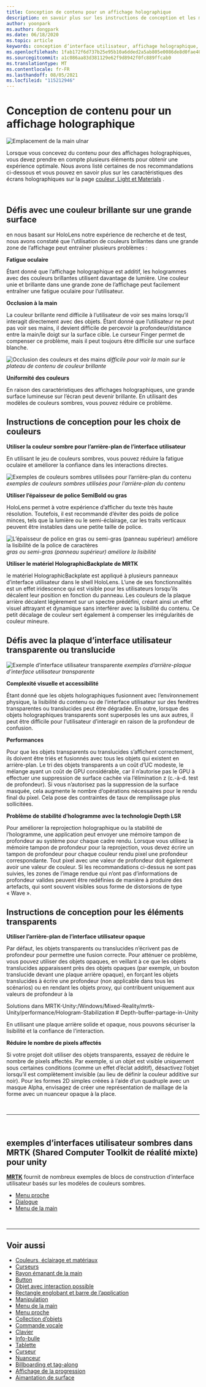 ```yaml
---
title: Conception de contenu pour un affichage holographique
description: en savoir plus sur les instructions de conception et les meilleures pratiques pour l’affichage holographique sur des appareils HoloLens.
author: yoonpark
ms.author: dongpark
ms.date: 06/18/2020
ms.topic: article
keywords: conception d’interface utilisateur, affichage holographique, conception de contenu, thème sombre, thème clair, casque de réalité mixte, casque de réalité mixte, casque de réalité virtuelle, HoloLens, MRTK, Shared Computer Toolkit de la réalité mixte, conception, pixels
ms.openlocfilehash: 1fab172f6d737b25e95b10a6dded2a5ab805e0086de8d0fae40c5a6a4ef7d805
ms.sourcegitcommit: a1c086aa83d381129e62f9d8942f0fc889ffcab0
ms.translationtype: MT
ms.contentlocale: fr-FR
ms.lasthandoff: 08/05/2021
ms.locfileid: "115212946"
---
```

# <a name="designing-content-for-holographic-display"></a>Conception de contenu pour un affichage holographique

![Emplacement de la main ulnar](images/UX_Hero_DarkTheme.jpg)

Lorsque vous concevez du contenu pour des affichages holographiques, vous devez prendre en compte plusieurs éléments pour obtenir une expérience optimale. Nous avons listé certaines de nos recommandations ci-dessous et vous pouvez en savoir plus sur les caractéristiques des écrans holographiques sur la page [couleur, Light et Materials](color-light-and-materials.md) .

<br>

## <a name="challenges-with-bright-color-on-a-large-surface"></a>Défis avec une couleur brillante sur une grande surface 

en nous basant sur HoloLens notre expérience de recherche et de test, nous avons constaté que l’utilisation de couleurs brillantes dans une grande zone de l’affichage peut entraîner plusieurs problèmes : 

**Fatigue oculaire** 

Étant donné que l’affichage holographique est additif, les hologrammes avec des couleurs brillantes utilisent davantage de lumière. Une couleur unie et brillante dans une grande zone de l’affichage peut facilement entraîner une fatigue oculaire pour l’utilisateur. 

**Occlusion à la main** 

La couleur brillante rend difficile à l’utilisateur de voir ses mains lorsqu’il interagit directement avec des objets. Étant donné que l’utilisateur ne peut pas voir ses mains, il devient difficile de percevoir la profondeur/distance entre la main/le doigt sur la surface cible. Le curseur Finger permet de compenser ce problème, mais il peut toujours être difficile sur une surface blanche. 

![Occlusion des couleurs et des mains ](images/color_handocclusion.jpg)
 *difficile pour voir la main sur le plateau de contenu de couleur brillante*

**Uniformité des couleurs**

En raison des caractéristiques des affichages holographiques, une grande surface lumineuse sur l’écran peut devenir brillante. En utilisant des modèles de couleurs sombres, vous pouvez réduire ce problème. 

## <a name="design-guidelines-for-color-choices"></a>Instructions de conception pour les choix de couleurs

**Utiliser la couleur sombre pour l’arrière-plan de l’interface utilisateur**

En utilisant le jeu de couleurs sombres, vous pouvez réduire la fatigue oculaire et améliorer la confiance dans les interactions directes. 

![Exemples de couleurs sombres utilisées pour l’arrière-plan du contenu ](images/color_dark_examples.jpg)
 *exemples de couleurs sombres utilisées pour l’arrière-plan du contenu*

**Utiliser l’épaisseur de police SemiBold ou gras**

HoloLens permet à votre expérience d’afficher du texte très haute résolution. Toutefois, il est recommandé d’éviter des poids de police minces, tels que la lumière ou le semi-éclairage, car les traits verticaux peuvent être instables dans une petite taille de police. 

![L’épaisseur de police en gras ou semi-gras (panneau supérieur) améliore la lisibilité de la police de caractères ](images/color_font_examples.jpg)
 *gras ou semi-gras (panneau supérieur) améliore la lisibilité*

**Utiliser le matériel HolographicBackplate de MRTK**

le matériel HolographicBackplate est appliqué à plusieurs panneaux d’interface utilisateur dans le shell HoloLens. L’une de ses fonctionnalités est un effet iridescence qui est visible pour les utilisateurs lorsqu’ils décalent leur position en fonction du panneau. Les couleurs de la plaque arrière décalent légèrement sur un spectre prédéfini, créant ainsi un effet visuel attrayant et dynamique sans interférer avec la lisibilité du contenu. Ce petit décalage de couleur sert également à compenser les irrégularités de couleur mineure. 


## <a name="challenges-with-transparent-or-translucent-ui-backplate"></a>Défis avec la plaque d’interface utilisateur transparente ou translucide 

![Exemple d’interface utilisateur transparente ](images/color_transparent_examples.jpg)
 *exemples d’arrière-plaque d’interface utilisateur transparente*

**Complexité visuelle et accessibilité**

Étant donné que les objets holographiques fusionnent avec l’environnement physique, la lisibilité du contenu ou de l’interface utilisateur sur des fenêtres transparentes ou translucides peut être dégradée. En outre, lorsque des objets holographiques transparents sont superposés les uns aux autres, il peut être difficile pour l’utilisateur d’interagir en raison de la profondeur de confusion.

**Performances**

Pour que les objets transparents ou translucides s’affichent correctement, ils doivent être triés et fusionnés avec tous les objets qui existent en arrière-plan. Le tri des objets transparents a un coût d’UC modeste, le mélange ayant un coût de GPU considérable, car il n’autorise pas le GPU à effectuer une suppression de surface cachée via l’élimination z (c.-à-d. test de profondeur). Si vous n’autorisez pas la suppression de la surface masquée, cela augmente le nombre d’opérations nécessaires pour le rendu final du pixel. Cela pose des contraintes de taux de remplissage plus sollicitées.

**Problème de stabilité d’hologramme avec la technologie Depth LSR**

Pour améliorer la reprojection holographique ou la stabilité de l’hologramme, une application peut envoyer une mémoire tampon de profondeur au système pour chaque cadre rendu. Lorsque vous utilisez la mémoire tampon de profondeur pour la reprojection, vous devez écrire un tampon de profondeur pour chaque couleur rendu pixel une profondeur correspondante. Tout pixel avec une valeur de profondeur doit également avoir une valeur de couleur. Si les recommandations ci-dessus ne sont pas suivies, les zones de l’image rendue qui n’ont pas d’informations de profondeur valides peuvent être redéfinies de manière à produire des artefacts, qui sont souvent visibles sous forme de distorsions de type « Wave ».


## <a name="design-guidelines-for-transparent-elements"></a>Instructions de conception pour les éléments transparents

**Utiliser l’arrière-plan de l’interface utilisateur opaque**

Par défaut, les objets transparents ou translucides n’écrivent pas de profondeur pour permettre une fusion correcte. Pour atténuer ce problème, vous pouvez utiliser des objets opaques, en veillant à ce que les objets translucides apparaissent près des objets opaques (par exemple, un bouton translucide devant une plaque arrière opaque), en forçant les objets translucides à écrire une profondeur (non applicable dans tous les scénarios) ou en rendant les objets proxy, qui contribuent uniquement aux valeurs de profondeur à la

Solutions dans MRTK-Unity:/Windows/Mixed-Reality/mrtk-Unity/performance/Hologram-Stabilization # Depth-buffer-partage-in-Unity  

En utilisant une plaque arrière solide et opaque, nous pouvons sécuriser la lisibilité et la confiance de l’interaction.

**Réduire le nombre de pixels affectés**

Si votre projet doit utiliser des objets transparents, essayez de réduire le nombre de pixels affectés. Par exemple, si un objet est visible uniquement sous certaines conditions (comme un effet d’éclat additif), désactivez l’objet lorsqu’il est complètement invisible (au lieu de définir la couleur additive sur noir). Pour les formes 2D simples créées à l’aide d’un quadruple avec un masque Alpha, envisagez de créer une représentation de maillage de la forme avec un nuanceur opaque à la place. 

<br/>

---

<br/>

## <a name="dark-ui-examples-in-mrtk-mixed-reality-toolkit-for-unity"></a>exemples d’interfaces utilisateur sombres dans MRTK (Shared Computer Toolkit de réalité mixte) pour unity

**[MRTK](https://github.com/Microsoft/MixedRealityToolkit-Unity)** fournit de nombreux exemples de blocs de construction d’interface utilisateur basés sur les modèles de couleurs sombres.

* [Menu proche](/windows/mixed-reality/mrtk-unity/features/ux-building-blocks/near-menu)
* [Dialogue](/windows/mixed-reality/mrtk-unity/features/ux-building-blocks/dialog)
* [Menu de la main](/windows/mixed-reality/mrtk-unity/features/ux-building-blocks/hand-menu)

<br>

---

## <a name="see-also"></a>Voir aussi

* [Couleurs, éclairage et matériaux](color-light-and-materials.md)
* [Curseurs](cursors.md)
* [Rayon émanant de la main](point-and-commit.md)
* [Button](button.md)
* [Objet avec interaction possible](interactable-object.md)
* [Rectangle englobant et barre de l’application](app-bar-and-bounding-box.md)
* [Manipulation](direct-manipulation.md)
* [Menu de la main](hand-menu.md)
* [Menu proche](near-menu.md)
* [Collection d’objets](object-collection.md)
* [Commande vocale](voice-input.md)
* [Clavier](keyboard.md)
* [Info-bulle](tooltip.md)
* [Tablette](slate.md)
* [Curseur](slider.md)
* [Nuanceur](shader.md)
* [Billboarding et tag-along](billboarding-and-tag-along.md)
* [Affichage de la progression](progress.md)
* [Aimantation de surface](surface-magnetism.md)